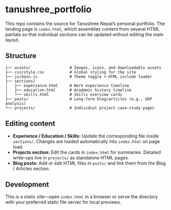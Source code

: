# tanushree_portfolio

This repo contains the source for Tanushree Nepal’s personal portfolio. The landing page is `index.html`, which assembles content from several HTML partials so that individual sections can be updated without editing the main layout.

## Structure

```
├── assets/                 # Images, icons, and downloadable assets
├── css/style.css           # Global styling for the site
├── js/main.js              # Theme toggle + HTML include loader
├── sections/
│   ├── experience.html     # Work experience timeline
│   ├── education.html      # Academic history timeline
│   └── skills.html         # Skills overview cards
├── posts/                  # Long-form blog/articles (e.g., GDP analysis)
└── projects/               # Individual project case-study pages
```

## Editing content

- **Experience / Education / Skills:** Update the corresponding file inside `sections/`. Changes are loaded automatically into `index.html` on page load.
- **Projects section:** Edit the cards in `index.html` for summaries. Detailed write-ups live in `projects/` as standalone HTML pages.
- **Blog posts:** Add or edit HTML files in `posts/` and link them from the Blog / Articles section.

## Development

This is a static site—open `index.html` in a browser or serve the directory with your preferred static file server for local previews.
